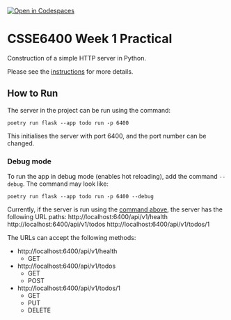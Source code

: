 [![Open in Codespaces](https://classroom.github.com/assets/launch-codespace-2972f46106e565e64193e422d61a12cf1da4916b45550586e14ef0a7c637dd04.svg)](https://classroom.github.com/open-in-codespaces?assignment_repo_id=18360588)
# CSSE6400 Week 1 Practical

Construction of a simple HTTP server in Python.

Please see the [instructions](https://csse6400.uqcloud.net/practicals/week01.pdf) for more details.

## How to Run
The server in the project can be run using the command:
```
poetry run flask --app todo run -p 6400
```
This initialises the server with port 6400, and the port number can be changed.
### Debug mode
To run the app in debug mode (enables hot reloading), add the command `--debug`. The command may look like:
```
poetry run flask --app todo run -p 6400 --debug
```
Currently, if the server is run using the [command above](#how-to-run), the server has the following URL paths:
http://localhost:6400/api/v1/health
http://localhost:6400/api/v1/todos
http://localhost:6400/api/v1/todos/1

The URLs can accept the following methods:
- http://localhost:6400/api/v1/health
    - GET
- http://localhost:6400/api/v1/todos
    - GET
    - POST
- http://localhost:6400/api/v1/todos/1
    - GET
    - PUT
    - DELETE